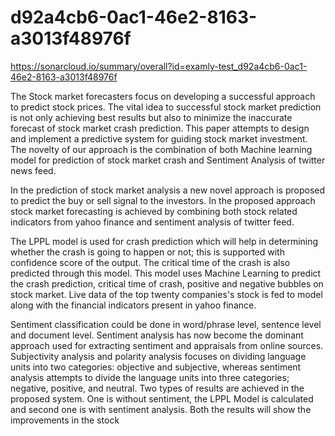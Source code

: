 # d92a4cb6-0ac1-46e2-8163-a3013f48976f
https://sonarcloud.io/summary/overall?id=examly-test_d92a4cb6-0ac1-46e2-8163-a3013f48976f


The Stock market forecasters focus on developing a successful approach to predict stock prices. The vital idea to successful stock market prediction is not only achieving best results but also to minimize the inaccurate forecast of stock market crash prediction. This paper attempts to design and implement a predictive system for guiding stock market investment. The novelty of our approach is the combination of both Machine learning model for prediction of stock market crash and Sentiment Analysis of twitter news feed.

In the prediction of stock market analysis a new novel approach is proposed to predict the buy or sell signal  to  the  investors.  In  the  proposed  approach stock market forecasting is  achieved by combining both stock related indicators from yahoo finance and sentiment analysis of twitter feed.

The LPPL model is used for crash prediction which will help in determining whether the crash is going to happen or not; this is supported with confidence score of the output. The critical time of the crash is also predicted through this model. This model uses Machine Learning to predict the crash prediction, critical time of crash, positive and negative bubbles on stock market. Live data of the top twenty companies's stock is fed to model along with the financial indicators present in yahoo finance. 

Sentiment classification could  be done in word/phrase  level, sentence  level and document level.  Sentiment  analysis  has  now  become  the dominant  approach  used  for  extracting  sentiment and  appraisals  from  online  sources.  Subjectivity analysis and polarity analysis focuses on dividing language units into two categories:  objective  and  subjective,  whereas sentiment analysis  attempts to  divide the language units  into three  categories; negative,  positive,  and neutral. 
Two types of results are achieved in the proposed system.  One  is  without  sentiment,  the  LPPL Model is calculated and second  one is with sentiment analysis. Both the results  will  show  the  improvements  in  the  stock
